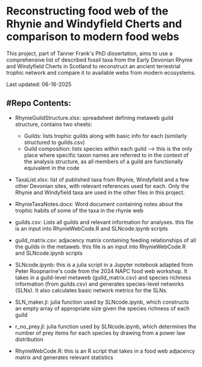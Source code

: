 Reconstructing food web of the Rhynie and Windyfield Cherts and comparison to modern food webs
==============================================================================================
This project, part of Tanner Frank's PhD dissertation, aims to use a comprehensive list of described fossil taxa from the Early Devonian
Rhynie and Windyfield Cherts in Scotland to reconstruct an ancient terrestrial trophic network and compare it to available webs from
modern ecosystems.

Last updated: 06-16-2025

#Repo Contents:
--------------
- RhynieGuildStructure.xlsx: spreadsheet defining metaweb guild structure, contains two sheets:
    - Guilds: lists trophic guilds along with basic info for each (similarly structured to guilds.csv)
    - Guild composition: lists species within each guild --> this is the only place where specific taxon names are referred to in the context of the analysis structure, as all members of a guild are functionally equivalent in the code
  
- TaxaList.xlsx: list of published taxa from Rhynie, Windyfield and a few other Devonian sites, with relevant references used for each. Only the Rhynie and Windyfield taxa are used in the other files in this project.
  
- RhynieTaxaNotes.docx: Word document containing notes about the trophic habits of some of the taxa in the rhynie web

- guilds.csv: Lists all guilds and relevant information for analyses. this file is an input into RhynieWebCode.R and SLNcode.ipynb scripts

- guild_matrix.csv: adjacency matrix containing feeding relationships of all the guilds in the metaweb. this file is an input into RhynieWebCode.R and SLNcode.ipynb scripts

- SLNcode.ipynb: this is a julia script in a Jupyter notebook adapted from Peter Roopnarine's code from the 2024 NAPC food web workshop. It takes in a guild-level metaweb (guild_matrix.csv) and species richness information (from guilds.csv) and generates species-level networks (SLNs). It also calculates basic network metrics for the SLNs.

- SLN_maker.jl: julia function used by SLNcode.ipynb, which constructs an empty array of appropriate size given the species richness of each guild
- r_no_prey.jl: julia function used by SLNcode.ipynb, which determines the number of prey items for each species by drawing from a power law distribution

- RhynieWebCode.R: this is an R script that takes in a food web adjacency matrix and generates relevant statistics
